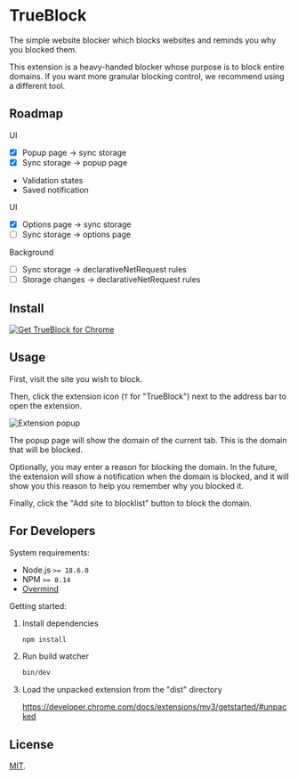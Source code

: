 # TrueBlock

The simple website blocker which blocks websites and reminds you why you blocked them.

This extension is a heavy-handed blocker whose purpose is to block entire domains. If you want more granular blocking control, we recommend using a different tool.

## Roadmap

UI
 - [x] Popup page -> sync storage
 - [x] Sync storage -> popup page
 - Validation states
 - Saved notification

UI
 - [x] Options page -> sync storage
 - [ ] Sync storage -> options page

Background
 - [ ] Sync storage -> declarativeNetRequest rules
 - [ ] Storage changes -> declarativeNetRequest rules

## Install

<a href="https://chrome.google.com/webstore/detail/adcbggkgllkljeliabhgmmkmpebhdbno"><img src="https://user-images.githubusercontent.com/3905798/152878025-69a67c54-755c-4581-bc73-a99a70dd267d.png" alt="Get TrueBlock for Chrome"></a>

## Usage

First, visit the site you wish to block.

Then, click the extension icon (`T` for "TrueBlock") next to the address bar to open the extension.

![Extension popup](https://user-images.githubusercontent.com/3905798/179385077-deb83f57-6294-43af-bbc1-d285afcbe502.png)

The popup page will show the domain of the current tab. This is the domain that will be blocked.

Optionally, you may enter a reason for blocking the domain. In the future, the extension will show a notification when the domain is blocked, and it will show you this reason to help you remember why you blocked it.

Finally, click the "Add site to blocklist" button to block the domain.


## For Developers

System requirements:

 - Node.js `>= 18.6.0`
 - NPM `>= 8.14`
 - [Overmind](https://github.com/DarthSim/overmind)

Getting started:

1. Install dependencies
    ```bash
    npm install
    ```

2. Run build watcher

    ```bash
    bin/dev
    ```

3. Load the unpacked extension from the "dist" directory

    https://developer.chrome.com/docs/extensions/mv3/getstarted/#unpacked


## License

[MIT](./LICENSE).
